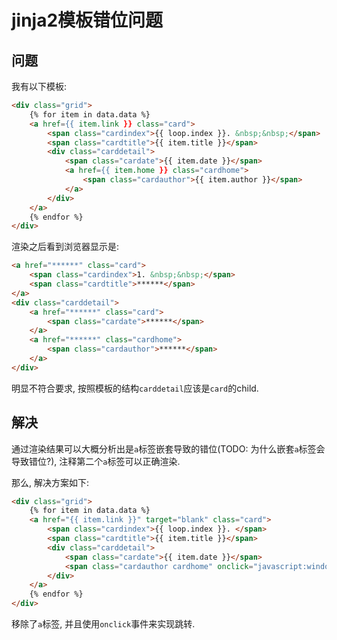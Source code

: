 # jinja2模板错位问题


## 问题

我有以下模板:

<!--more-->


```HTML
<div class="grid">
    {% for item in data.data %}
    <a href={{ item.link }} class="card">
        <span class="cardindex">{{ loop.index }}. &nbsp;&nbsp;</span>
        <span class="cardtitle">{{ item.title }}</span>
        <div class="carddetail">
            <span class="cardate">{{ item.date }}</span>
            <a href={{ item.home }} class="cardhome">
                <span class="cardauthor">{{ item.author }}</span>
            </a>
        </div>
    </a>
    {% endfor %}
</div>
```

渲染之后看到浏览器显示是:
```HTML
<a href="******" class="card">
    <span class="cardindex">1. &nbsp;&nbsp;</span>
    <span class="cardtitle">******</span>
</a>
<div class="carddetail">
    <a href="******" class="card">
        <span class="cardate">******</span>
    </a>
    <a href="******" class="cardhome">
        <span class="cardauthor">******</span>
    </a>
</div>
```

明显不符合要求, 按照模板的结构```carddetail```应该是```card```的child.

## 解决

通过渲染结果可以大概分析出是```a```标签嵌套导致的错位(TODO: 为什么嵌套```a```标签会导致错位?), 注释第二个```a```标签可以正确渲染.

那么, 解决方案如下:
```HTML
<div class="grid">
    {% for item in data.data %}
    <a href="{{ item.link }}" target="blank" class="card">
        <span class="cardindex">{{ loop.index }}. </span>
        <span class="cardtitle">{{ item.title }}</span>
        <div class="carddetail">
            <span class="cardate">{{ item.date }}</span>
            <span class="cardauthor cardhome" onclick="javascript:window.open('{{ item.home }}')">{{ item.author }}</span>
        </div>
    </a>
    {% endfor %}
</div>
```
移除了```a```标签, 并且使用```onclick```事件来实现跳转.

